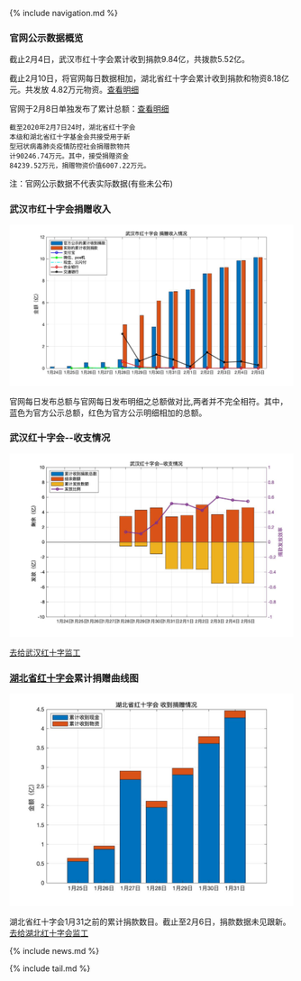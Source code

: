 
{% include navigation.md %}


<!--本站旨在收集湖北/武汉红十字的相关公示信息，集中展示，为大家做参考。同时我们对舆论节点做一个[时间轴](#时间轴)整理。-->

### 官网公示数据概览

截止2月4日，武汉市红十字会累计收到捐款9.84亿，共拨款5.52亿。

截止2月10日，将官网每日数据相加，湖北省红十字会累计收到捐款和物资8.18亿元。共发放
4.82万元物资。[查看明细](./data/hubei-donation.csv)

官网于2月8日单独发布了累计总额：[查看明细](http://www.hbsredcross.org.cn/xxgk/47051.jhtml)
```
截至2020年2月7日24时，湖北省红十字会
本级和湖北省红十字基金会共接受用于新
型冠状病毒肺炎疫情防控社会捐赠款物共
计90246.74万元。其中，接受捐赠资金
84239.52万元，捐赠物资价值6007.22万元。
```
注：官网公示数据不代表实际数据(有些未公布)


### 武汉市红十字会捐赠收入


<!-- ![](data/wh_sr_redcross2_2.jpg) -->

![](https://github.com/azurini/data_public/blob/master/武汉红十字会--实际捐款数额与公示情况对比.jpg?raw=true)

官网每日发布总额与官网每日发布明细之总额做对比,两者并不完全相符。其中，蓝色为官方公示总额，红色为官方公示明细相加的总额。



### 武汉红十字会--收支情况

![](https://github.com/azurini/data_public/blob/master/武汉红十字会--收支情况.jpg?raw=true)

[去给武汉红十字监工](./wuhan)

<!-- [查看统计数据](raw_data/summary/武汉红十字会捐款收支情况2.xlsx) -->

### [湖北省红十字会](http://hbsredcross.org.cn/)累计捐赠曲线图

![img](data/hubei-donation-25-31.jpg)

湖北省红十字会1月31之前的累计捐款数目。截止至2月6日，捐款数据未见跟新。
[去给湖北红十字会监工](./hubei)



{% include news.md %}

{% include tail.md %}
